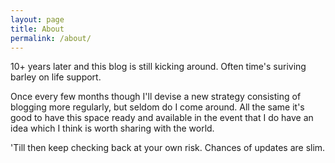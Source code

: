 ```yaml
---
layout: page
title: About
permalink: /about/
---
```


10+ years later and this blog is still kicking around. Often time's suriving barley on life support. 

Once every few months though I'll devise a new strategy consisting of blogging more regularly, but seldom do I come around. All the same it's good to have this space ready and available in the event that I do have an idea which I think is worth sharing with the world.

'Till then keep checking back at your own risk. Chances of updates are slim.